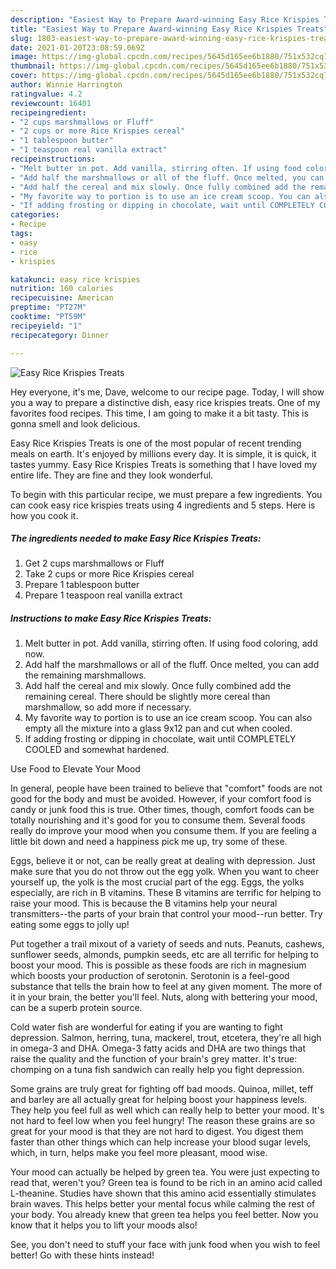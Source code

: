 ```yaml
---
description: "Easiest Way to Prepare Award-winning Easy Rice Krispies Treats"
title: "Easiest Way to Prepare Award-winning Easy Rice Krispies Treats"
slug: 1803-easiest-way-to-prepare-award-winning-easy-rice-krispies-treats
date: 2021-01-20T23:08:59.069Z
image: https://img-global.cpcdn.com/recipes/5645d165ee6b1880/751x532cq70/easy-rice-krispies-treats-recipe-main-photo.jpg
thumbnail: https://img-global.cpcdn.com/recipes/5645d165ee6b1880/751x532cq70/easy-rice-krispies-treats-recipe-main-photo.jpg
cover: https://img-global.cpcdn.com/recipes/5645d165ee6b1880/751x532cq70/easy-rice-krispies-treats-recipe-main-photo.jpg
author: Winnie Harrington
ratingvalue: 4.2
reviewcount: 16401
recipeingredient:
- "2 cups marshmallows or Fluff"
- "2 cups or more Rice Krispies cereal"
- "1 tablespoon butter"
- "1 teaspoon real vanilla extract"
recipeinstructions:
- "Melt butter in pot. Add vanilla, stirring often. If using food coloring, add now."
- "Add half the marshmallows or all of the fluff. Once melted, you can add the remaining marshmallows."
- "Add half the cereal and mix slowly. Once fully combined add the remaining cereal. There should be slightly more cereal than marshmallow, so add more if necessary."
- "My favorite way to portion is to use an ice cream scoop. You can also empty all the mixture into a glass 9x12 pan and cut when cooled."
- "If adding frosting or dipping in chocolate, wait until COMPLETELY COOLED and somewhat hardened."
categories:
- Recipe
tags:
- easy
- rice
- krispies

katakunci: easy rice krispies 
nutrition: 160 calories
recipecuisine: American
preptime: "PT27M"
cooktime: "PT59M"
recipeyield: "1"
recipecategory: Dinner

---
```



![Easy Rice Krispies Treats](https://img-global.cpcdn.com/recipes/5645d165ee6b1880/751x532cq70/easy-rice-krispies-treats-recipe-main-photo.jpg)

Hey everyone, it's me, Dave, welcome to our recipe page. Today, I will show you a way to prepare a distinctive dish, easy rice krispies treats. One of my favorites food recipes. This time, I am going to make it a bit tasty. This is gonna smell and look delicious.



Easy Rice Krispies Treats is one of the most popular of recent trending meals on earth. It's enjoyed by millions every day. It is simple, it is quick, it tastes yummy. Easy Rice Krispies Treats is something that I have loved my entire life. They are fine and they look wonderful.


To begin with this particular recipe, we must prepare a few ingredients. You can cook easy rice krispies treats using 4 ingredients and 5 steps. Here is how you cook it.

<!--inarticleads1-->

##### The ingredients needed to make Easy Rice Krispies Treats:

1. Get 2 cups marshmallows or Fluff
1. Take 2 cups or more Rice Krispies cereal
1. Prepare 1 tablespoon butter
1. Prepare 1 teaspoon real vanilla extract




<!--inarticleads2-->

##### Instructions to make Easy Rice Krispies Treats:

1. Melt butter in pot. Add vanilla, stirring often. If using food coloring, add now.
1. Add half the marshmallows or all of the fluff. Once melted, you can add the remaining marshmallows.
1. Add half the cereal and mix slowly. Once fully combined add the remaining cereal. There should be slightly more cereal than marshmallow, so add more if necessary.
1. My favorite way to portion is to use an ice cream scoop. You can also empty all the mixture into a glass 9x12 pan and cut when cooled.
1. If adding frosting or dipping in chocolate, wait until COMPLETELY COOLED and somewhat hardened.




Use Food to Elevate Your Mood


In general, people have been trained to believe that "comfort" foods are not good for the body and must be avoided. However, if your comfort food is candy or junk food this is true. Other times, though, comfort foods can be totally nourishing and it's good for you to consume them. Several foods really do improve your mood when you consume them. If you are feeling a little bit down and need a happiness pick me up, try some of these.

Eggs, believe it or not, can be really great at dealing with depression. Just make sure that you do not throw out the egg yolk. When you want to cheer yourself up, the yolk is the most crucial part of the egg. Eggs, the yolks especially, are rich in B vitamins. These B vitamins are terrific for helping to raise your mood. This is because the B vitamins help your neural transmitters--the parts of your brain that control your mood--run better. Try eating some eggs to jolly up!

Put together a trail mixout of a variety of seeds and nuts. Peanuts, cashews, sunflower seeds, almonds, pumpkin seeds, etc are all terrific for helping to boost your mood. This is possible as these foods are rich in magnesium which boosts your production of serotonin. Serotonin is a feel-good substance that tells the brain how to feel at any given moment. The more of it in your brain, the better you'll feel. Nuts, along with bettering your mood, can be a superb protein source.

Cold water fish are wonderful for eating if you are wanting to fight depression. Salmon, herring, tuna, mackerel, trout, etcetera, they're all high in omega-3 and DHA. Omega-3 fatty acids and DHA are two things that raise the quality and the function of your brain's grey matter. It's true: chomping on a tuna fish sandwich can really help you fight depression. 

Some grains are truly great for fighting off bad moods. Quinoa, millet, teff and barley are all actually great for helping boost your happiness levels. They help you feel full as well which can really help to better your mood. It's not hard to feel low when you feel hungry! The reason these grains are so great for your mood is that they are not hard to digest. You digest them faster than other things which can help increase your blood sugar levels, which, in turn, helps make you feel more pleasant, mood wise.

Your mood can actually be helped by green tea. You were just expecting to read that, weren't you? Green tea is found to be rich in an amino acid called L-theanine. Studies have shown that this amino acid essentially stimulates brain waves. This helps better your mental focus while calming the rest of your body. You already knew that green tea helps you feel better. Now you know that it helps you to lift your moods also!

See, you don't need to stuff your face with junk food when you wish to feel better! Go  with  these hints  instead!

